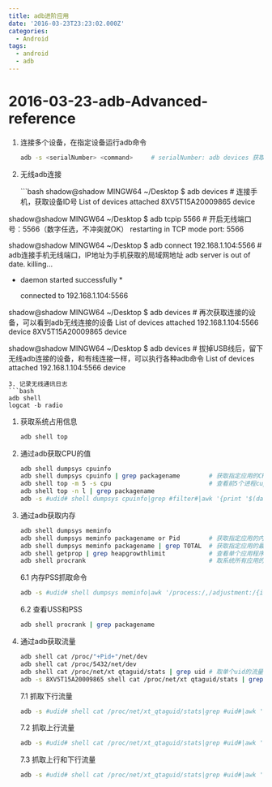 ```yaml
---
title: adb进阶应用
date: '2016-03-23T23:23:02.000Z'
categories:
  - Android
tags:
  - android
  - adb
---
```


# 2016-03-23-adb-Advanced-reference

1. 连接多个设备，在指定设备运行adb命令

   ```bash
   adb -s <serialNumber> <command>     # serialNumber: adb devices 获取的设备ID号
   ```

2. 无线adb连接

   \`\`\`bash shadow@shadow MINGW64 ~/Desktop $ adb devices \# 连接手机，获取设备ID号 List of devices attached 8XV5T15A20009865 device

shadow@shadow MINGW64 ~/Desktop $ adb tcpip 5566 \# 开启无线端口号：5566（数字任选，不冲突就OK） restarting in TCP mode port: 5566

shadow@shadow MINGW64 ~/Desktop $ adb connect 192.168.1.104:5566 \# adb连接手机无线端口，IP地址为手机获取的局域网地址 adb server is out of date. killing...

* daemon started successfully \*

  connected to 192.168.1.104:5566

shadow@shadow MINGW64 ~/Desktop $ adb devices \# 再次获取连接的设备，可以看到adb无线连接的设备 List of devices attached 192.168.1.104:5566 device 8XV5T15A20009865 device

shadow@shadow MINGW64 ~/Desktop $ adb devices \# 拔掉USB线后，留下无线adb连接的设备，和有线连接一样，可以执行各种adb命令 List of devices attached 192.168.1.104:5566 device

```text
3. 记录无线通讯日志
```bash
adb shell
logcat -b radio
```

1. 获取系统占用信息

   ```bash
   adb shell top
   ```

2. 通过adb获取CPU的值

   ```bash
   adb shell dumpsys cpuinfo
   adb shell dumpsys cpuinfo | grep packagename        # 获取指定应用的CPU值
   adb shell top -m 5 -s cpu                           # 查看前5个进程cup的使用情况
   adb shell top -n l | grep packagename
   adb -s #udid# shell dumpsys cpuinfo|grep #filter#|awk '{print '$(date +%Y%m%d%H%M%S)',$1,$2}'|grep #pid#
   ```

3. 通过adb获取内存

   ```bash
   adb shell dumpsys meminfo
   adb shell dumpsys meminfo packagename or Pid        # 获取指定应用的内存占用
   adb shell dumpsys meminfo packagename | grep TOTAL  # 获取指定应用的最大内存限制
   adb shell getprop | grep heapgrowthlimit            # 查看单个应用程序的最大内存限制
   adb shell procrank                                  # 取系统所有应用的内存限制数值
   ```

   6.1 内存PSS抓取命令

   ```bash
   adb -s #udid# shell dumpsys meminfo|awk '/process:/,/adjustment:/{if(i>1)print x;x=$0;i++}'|grep #filter#|grep #pid#|awk '{print '$(date +%Y%m%d%H%M%S)',$1,$3}'
   ```

   6.2 查看USS和PSS

   ```bash
   adb shell procrank | grep packagename
   ```

4. 通过adb获取流量

   ```bash
   adb shell cat /proc/"+Pid+"/net/dev
   adb shell cat /proc/5432/net/dev
   adb shell cat /proc/net/xt qtaguid/stats | grep uid # 取单个uid的流量情况
   adb -s 8XV5T15A20009865 shell cat /proc/net/xt qtaguid/stats | grep 12345
   ```

   7.1 抓取下行流量

   ```bash
   adb -s #udid# shell cat /proc/net/xt_qtaguid/stats|grep #uid#|awk '{tx_bytes+=$6}END{print '$(date +%Y%m%d%H%M%S)',tx_bytes}
   ```

   7.2 抓取上行流量

   ```bash
   adb -s #udid# shell cat /proc/net/xt_qtaguid/stats|grep #uid#|awk '{tx_bytes+=$8}END{print '$(date +%Y%m%d%H%M%S)',tx_bytes}
   ```

   7.3 抓取上行和下行流量

   ```bash
   adb -s #udid# shell cat /proc/net/xt_qtaguid/stats|grep #uid#|awk '{rx_bytes+=$6}{tx_bytes+=$8}END{print '$(date +%Y%m%d%H%M%S)',rx_bytes,tx_bytes}
   ```


